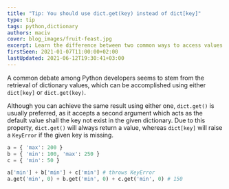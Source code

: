 ```yaml
---
title: "Tip: You should use dict.get(key) instead of dict[key]"
type: tip
tags: python,dictionary
authors: maciv
cover: blog_images/fruit-feast.jpg
excerpt: Learn the difference between two common ways to access values in Python dictionaries and level up your code today.
firstSeen: 2021-01-07T11:00:00+02:00
lastUpdated: 2021-06-12T19:30:41+03:00
---
```


A common debate among Python developers seems to stem from the retrieval of dictionary values, which can be accomplished using either `dict[key]` or `dict.get(key)`.

Although you can achieve the same result using either one, `dict.get()` is usually preferred, as it accepts a second argument which acts as the default value shall the key not exist in the given dictionary. Due to this property, `dict.get()` will always return a value, whereas `dict[key]` will raise a `KeyError` if the given key is missing.

```py
a = { 'max': 200 }
b = { 'min': 100, 'max': 250 }
c = { 'min': 50 }

a['min'] + b['min'] + c['min'] # throws KeyError
a.get('min', 0) + b.get('min', 0) + c.get('min', 0) # 150
```
